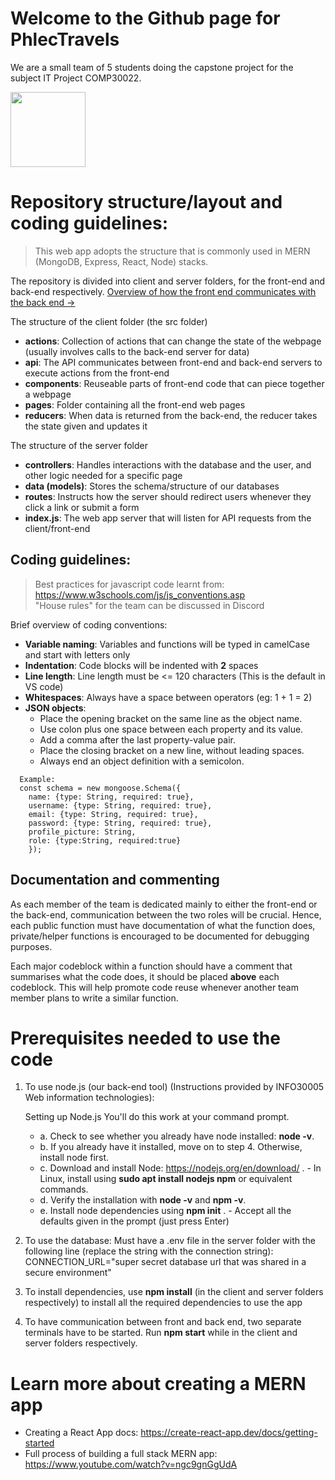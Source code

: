 # Welcome to the Github page for PhlecTravels

We are a small team of 5 students doing the capstone project for the subject IT Project COMP30022.

<img src="https://media0.giphy.com/media/BRie5xjBZcHhj06NfL/giphy.gif?cid=ecf05e47vrdv66d5e0h6v869fzqq3i365hcdsbf88hdx92sp&rid=giphy.gif" width="120" height="120" />

# Repository structure/layout and coding guidelines:

> This web app adopts the structure that is commonly used in MERN (MongoDB, Express, React, Node) stacks.

The repository is divided into client and server folders, for the front-end and back-end respectively.
[Overview of how the front end communicates with the back end ->](https://d33wubrfki0l68.cloudfront.net/08d01ed85246d3ece01963408572f3f6dfb49d41/4bc12/assets/images/reduxasyncdataflowdiagram-d97ff38a0f4da0f327163170ccc13e80.gif)

The structure of the client folder (the src folder)

- **actions**: Collection of actions that can change the state of the webpage (usually involves calls to the back-end server for data)
- **api**: The API communicates between front-end and back-end servers to execute actions from the front-end
- **components**: Reuseable parts of front-end code that can piece together a webpage
- **pages**: Folder containing all the front-end web pages
- **reducers**: When data is returned from the back-end, the reducer takes the state given and updates it

The structure of the server folder

- **controllers**: Handles interactions with the database and the user, and other logic needed for a specific page
- **data (models)**: Stores the schema/structure of our databases
- **routes**: Instructs how the server should redirect users whenever they click a link or submit a form
- **index.js**: The web app server that will listen for API requests from the client/front-end

## Coding guidelines:

> Best practices for javascript code learnt from: https://www.w3schools.com/js/js_conventions.asp \
> "House rules" for the team can be discussed in Discord

Brief overview of coding conventions:

- **Variable naming**: Variables and functions will be typed in camelCase and start with letters only
- **Indentation**: Code blocks will be indented with **2** spaces
- **Line length**: Line length must be <= 120 characters (This is the default in VS code)
- **Whitespaces**: Always have a space between operators (eg: 1 + 1 = 2)
- **JSON objects**:
  - Place the opening bracket on the same line as the object name.
  - Use colon plus one space between each property and its value.
  - Add a comma after the last property-value pair.
  - Place the closing bracket on a new line, without leading spaces.
  - Always end an object definition with a semicolon.

```
  Example:
  const schema = new mongoose.Schema({
    name: {type: String, required: true},
    username: {type: String, required: true},
    email: {type: String, required: true},
    password: {type: String, required: true},
    profile_picture: String,
    role: {type:String, required:true}
    });
```

## Documentation and commenting

As each member of the team is dedicated mainly to either the front-end or the back-end, communication between the two
roles will be crucial. Hence, each public function must have documentation of what the function does, private/helper
functions is encouraged to be documented for debugging purposes.

Each major codeblock within a function should have a comment that summarises what the code does, it should be placed
**above** each codeblock. This will help promote code reuse whenever another team member plans to write a similar
function.

# Prerequisites needed to use the code

1. To use node.js (our back-end tool) (Instructions provided by INFO30005 Web information technologies):

   Setting up Node.js
   You'll do this work at your command prompt.

   - a. Check to see whether you already have node installed: **node -v**.
   - b. If you already have it installed, move on to step 4. Otherwise, install node first.
   - c. Download and install Node: https://nodejs.org/en/download/ . - In Linux, install using **sudo apt install nodejs npm** or equivalent commands.
   - d. Verify the installation with **node -v** and **npm -v**.
   - e. Install node dependencies using **npm init** . - Accept all the defaults given in the prompt (just press Enter)

2. To use the database: Must have a .env file in the server folder with the following line (replace the string with the connection string):
   CONNECTION_URL="super secret database url that was shared in a secure environment"

3. To install dependencies, use **npm install** (in the client and server folders respectively) to install all the required dependencies to use the app

4. To have communication between front and back end, two separate terminals have to be started. Run **npm start** while in the client and server folders respectively.

# Learn more about creating a MERN app

- Creating a React App docs: https://create-react-app.dev/docs/getting-started
- Full process of building a full stack MERN app: https://www.youtube.com/watch?v=ngc9gnGgUdA
